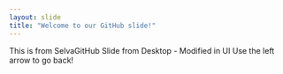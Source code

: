 ```yaml
---
layout: slide
title: "Welcome to our GitHub slide!"
---
```

This is from SelvaGitHub Slide from Desktop - Modified in UI 
Use the left arrow to go back!
